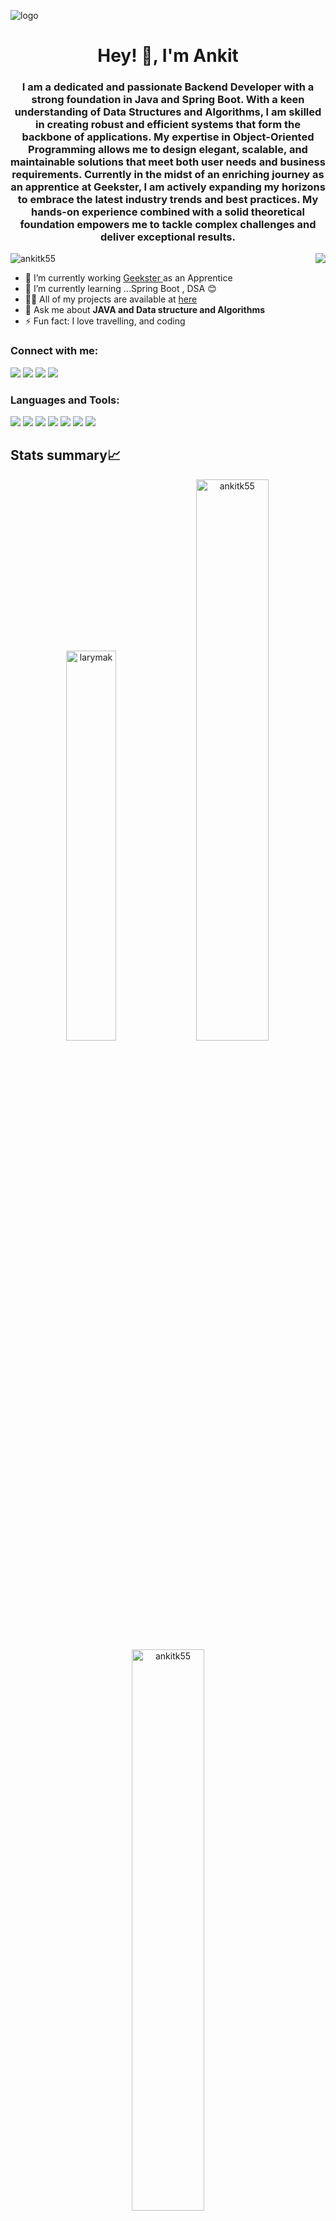![logo](https://images.unsplash.com/photo-1519389950473-47ba0277781c?ixlib=rb-4.0.3&ixid=M3wxMjA3fDB8MHxwaG90by1wYWdlfHx8fGVufDB8fHx8fA%3D%3D&auto=format&fit=crop&w=800&q=70)

<h1 align="center">Hey! 👋, I'm Ankit</h1>
<h3 align="center">
I am a dedicated and passionate Backend Developer with a strong foundation in Java and Spring Boot. With a keen understanding of Data Structures and Algorithms,
I am skilled in creating robust and efficient systems that form the backbone of applications. 
My expertise in Object-Oriented Programming allows me to design elegant, scalable, and maintainable solutions that meet both user needs and business requirements. 
Currently in the midst of an enriching journey as an apprentice at Geekster, I am actively expanding my horizons to embrace the latest industry trends and best practices.
 My hands-on experience combined with a solid theoretical foundation empowers me to tackle complex challenges and deliver exceptional results. </h3>

 <img align="right" src="https://encrypted-tbn0.gstatic.com/images?q=tbn:ANd9GcR5t25mw9ZSdvlG-mVue69-5V8cEsvZowVzhw&usqp=CAU"> 

<p align="left"> <img src="https://komarev.com/ghpvc/?username=ankitk55&label=Profile%20views&color=0e75b6&style=flat" alt="ankitk55" /> </p>


- 🔭 I’m currently working [Geekster ](https://www.geekster.in/) as an Apprentice
- 🌱 I’m currently learning ...Spring Boot , DSA 😊
- 👨‍💻 All of my projects are available at [here](https://github.com/ankitk55?tab=repositories)
- 💬 Ask me about **JAVA and Data structure and Algorithms**
- ⚡ Fun fact: I love travelling, and coding

### Connect with me:

<p align="left">  
<a href="https://linkedin.com/in/itsmeankitkumar" target="blank"><img src="https://img.icons8.com/color/35/000000/linkedin.png"/></a>
<a href="https://www.facebook.com/ankit.aksingh.961?mibextid=ZbWKwL" target="blank"><img src="https://img.icons8.com/?size=35&id=uLWV5A9vXIPu&format=png"/></a>
<a href="https://www.instagram.com/ankit_.5/" target="blank"><img src="https://img.icons8.com/fluency/35/000000/instagram-new.png"/></a>
<a href="mailto:anktikumar55@gmail.com" target="blank"><img src="https://img.icons8.com/color/35/000000/gmail.png"/></a>
</p>

### Languages and Tools:

<p>
<img src="https://img.icons8.com/?size=35&id=Pd2x9GWu9ovX&format=png"/>
<img src="https://img.icons8.com/?size=35&id=9nLaR5KFGjN0&format=png"/>
<img src="https://img.icons8.com/?size=35&id=w1Gq29w4RQWL&format=png"/>
<img src="https://img.icons8.com/fluency/35/000000/visual-studio-code-2019.png"/>
<img src="https://img.icons8.com/color/35/000000/git.png"/> 
<img src="https://img.icons8.com/color/35/000000/github.png"/> 
<img src="https://img.icons8.com/cute-clipart/35/000000/canva.png"/>
</p>

## Stats summary📈

<p align="center">
  <img width="40%" src="https://github-readme-stats.vercel.app/api/top-langs?username=ankitk55&show_icons=true&theme=dracula&title_color=ff8000&text_color=ffffff&bg_color=6a6a6a&locale=en&layout=compact&hide_border=true" alt="larymak" /> 

<img width="48%" src="https://github-readme-stats.vercel.app/api?username=ankitk55&show_icons=true&theme=dracula&title_color=ff8000&text_color=ffffff&bg_color=6a6a6a&locale=en&hide_border=true" alt="ankitk55" />
<img width="48%" src="https://github-readme-streak-stats.herokuapp.com/?user=ankitk55&theme=highcontrast&hide_border=true" alt="ankitk55" />
</p>

